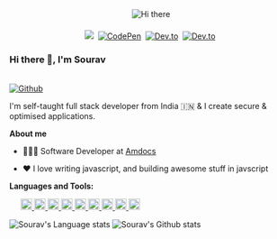 <div align="center">
    <img src="https://i.giphy.com/media/YxIXSFbuRDFxBHIs0J/giphy.webp" alt="Hi there" />
</div>

<p align="center" style="margin-top: 20px">
<a href="https://souravdash.tech/"><img src="https://img.shields.io/badge/-PORTFOLIO-%23ff69b4&?style=for-the-badge&?color=ff69b4 alt="Portfolio" /></a>&nbsp;
<a href="https://codepen.io/sourav_dash"><img src="https://img.shields.io/badge/Codepen-000000?style=for-the-badge&logo=codepen&logoColor=white" alt="CodePen" /></a>&nbsp;
<a href="https://dev.to/yetanothersourav_"><img src="https://img.shields.io/badge/dev.to-2962FF?style=for-the-badge&logo=dev.to&logoColor=white" alt="Dev.to" /></a>&nbsp;
<a href="https://www.linkedin.com/in/yetanothersourav/"><img src="https://img.shields.io/badge/linkedin-0a66c2?style=for-the-badge&logo=dev.to&logoColor=white" alt="Dev.to" /></a>&nbsp;
</p>

### Hi there 👋, I'm Sourav

\
[![Github](https://img.shields.io/github/followers/yetanothersourav?label=Follow&style=social)](https://github.com/yetanothersourav)

I'm self-taught full stack developer from India 🇮🇳 & I create secure & optimised applications.

**About me**

- 👨🏻‍💻 Software Developer at [Amdocs](https://www.amdocs.com)

- ❤️ I love writing javascript, and building awesome stuff in javscript

**Languages and Tools:**

<div style="margin: 10px 20px;">
    <a href="https://www.w3.org/html/" target="_blank"> <img src="https://cdn.jsdelivr.net/gh/devicons/devicon/icons/html5/html5-original.svg" alt="html5" width="20" height="20"/> </a>
    <a href="https://www.w3.org/TR/2001/WD-css3-roadmap-20010523/" target="_blank"> <img src="https://cdn.jsdelivr.net/gh/devicons/devicon/icons/css3/css3-original.svg" alt="css3" width="20" height="20"/> </a>
    <a href="https://www.python.org" target="_blank"> <img src="https://cdn.jsdelivr.net/gh/devicons/devicon/icons/python/python-original.svg" alt="python" width="20" height="20"/> </a>
    <a href="https://www.javascript.com" target="_blank"> <img src="https://cdn.jsdelivr.net/gh/devicons/devicon/icons/javascript/javascript-original.svg" alt="javascript" width="20" height="20"/> </a>
    <a href="https://reactjs.org" target="_blank"> <img src="https://cdn.jsdelivr.net/gh/devicons/devicon/icons/react/react-original.svg" alt="react" width="20" height="20"/> </a>
    <a href="https://nodejs.org/en/" target="_blank"> <img src="https://cdn.jsdelivr.net/gh/devicons/devicon/icons/nodejs/nodejs-original.svg" alt="node" width="20" height="20"/> </a>
    <a href="https://www.php.net/" target="_blank"> <img src="https://cdn.jsdelivr.net/gh/devicons/devicon/icons/php/php-original.svg" alt="php" width="20" height="20"/> </a>
    <a href="https://laravel.com" target="_blank"> <img src="https://cdn.jsdelivr.net/gh/devicons/devicon/icons/laravel/laravel-plain.svg" alt="laravel" width="20" height="20"/> </a>
    <a href="https://aws.amazon.com" target="_blank"> <img src="https://cdn.jsdelivr.net/gh/devicons/devicon/icons/amazonwebservices/amazonwebservices-original.svg" alt="AWS" width="20" height="20"/> </a>
</div>

![Sourav's Language stats](https://github-readme-stats-taupe-pi.vercel.app/api/top-langs/?username=yetanothersourav&layout=compact&langs_count=3&hide_border=1&role=ORGANIZATION_MEMBER,OWNER,COLLABORATOR)
![Sourav's Github stats](https://github-readme-stats-taupe-pi.vercel.app/api?username=yetanothersourav&show_icons=true&count_private=true&line_height=28&hide_border=1&include_all_commits=true&card_width=450&role=OWNER,COLLABORATOR)
